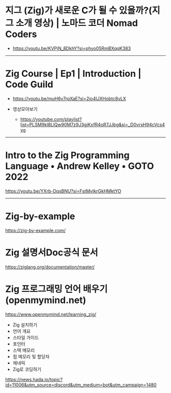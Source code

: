 # 지그 (Zig)가 새로운 C가 될 수 있을까?(지그 소개 영상) | 노마드 코더 Nomad Coders
- https://youtu.be/KVPjN_8DkhY?si=phyo05RmBXqqK383

<hr>

# Zig Course | Ep1 | Introduction | Code Guild
- https://youtu.be/muH6v7rpXaE?si=2io4IJXHobtc8vLX

- 영상모아보기
  - https://youtube.com/playlist?list=PLSM9kl8LlQw90M7z9J3gjKxfR4oR7JJbg&si=_D0vrxH94cVcs4vg

<hr>

# Intro to the Zig Programming Language • Andrew Kelley • GOTO 2022 

https://youtu.be/YXrb-DqsBNU?si=FstMvIkrGkHMktYO


<hr>

# Zig-by-example

https://zig-by-example.com/


# Zig 설명서Doc공식 문서

https://ziglang.org/documentation/master/

# Zig 프로그래밍 언어 배우기 (openmymind.net)

https://www.openmymind.net/learning_zig/

- Zig 설치하기
- 언어 개요
- 스타일 가이드
- 포인터
- 스택 메모리
- 힙 메모리 및 할당자
- 제네릭
- Zig로 코딩하기

https://news.hada.io/topic?id=11006&utm_source=discord&utm_medium=bot&utm_campaign=1480
